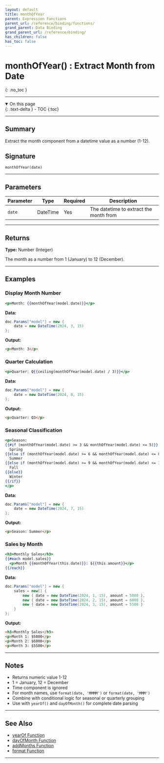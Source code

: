 ```yaml
---
layout: default
title: monthOfYear
parent: Expression Functions
parent_url: /reference/binding/functions/
grand_parent: Data Binding
grand_parent_url: /reference/binding/
has_children: false
has_toc: false
---
```


# monthOfYear() : Extract Month from Date
{: .no_toc }

---

<details open class='top-toc' markdown="block">
  <summary>
    On this page
  </summary>
  {: .text-delta }
- TOC
{:toc}
</details>

---

## Summary

Extract the month component from a datetime value as a number (1-12).

## Signature

```
monthOfYear(date)
```

---

## Parameters

| Parameter | Type | Required | Description |
|-----------|------|----------|-------------|
| `date` | DateTime | Yes | The datetime to extract the month from |

---

## Returns

**Type:** Number (Integer)

The month as a number from 1 (January) to 12 (December).

---

## Examples

### Display Month Number

```handlebars
<p>Month: {{monthOfYear(model.date)}}</p>
```

**Data:**
```csharp
doc.Params["model"] = new {
    date = new DateTime(2024, 3, 15)
};
```

**Output:**
```html
<p>Month: 3</p>
```

### Quarter Calculation

```handlebars
<p>Quarter: Q{{ceiling(monthOfYear(model.date) / 3)}}</p>
```

**Data:**
```csharp
doc.Params["model"] = new {
    date = new DateTime(2024, 8, 15)
};
```

**Output:**
```html
<p>Quarter: Q3</p>
```

### Seasonal Classification

```handlebars
<p>Season:
{{#if (monthOfYear(model.date) >= 3 && monthOfYear(model.date) <= 5)}}
  Spring
{{else if (monthOfYear(model.date) >= 6 && monthOfYear(model.date) <= 8)}}
  Summer
{{else if (monthOfYear(model.date) >= 9 && monthOfYear(model.date) <= 11)}}
  Fall
{{else}}
  Winter
{{/if}}
</p>
```

**Data:**
```csharp
doc.Params["model"] = new {
    date = new DateTime(2024, 7, 15)
};
```

**Output:**
```html
<p>Season: Summer</p>
```

### Sales by Month

```handlebars
<h3>Monthly Sales</h3>
{{#each model.sales}}
  <p>Month {{monthOfYear(this.date)}}: ${{this.amount}}</p>
{{/each}}
```

**Data:**
```csharp
doc.Params["model"] = new {
    sales = new[] {
        new { date = new DateTime(2024, 1, 15), amount = 5000 },
        new { date = new DateTime(2024, 2, 15), amount = 6000 },
        new { date = new DateTime(2024, 3, 15), amount = 5500 }
    }
};
```

**Output:**
```html
<h3>Monthly Sales</h3>
<p>Month 1: $5000</p>
<p>Month 2: $6000</p>
<p>Month 3: $5500</p>
```

---

## Notes

- Returns numeric value 1-12
- 1 = January, 12 = December
- Time component is ignored
- For month names, use `format(date, 'MMMM')` or `format(date, 'MMM')`
- Combine with conditional logic for seasonal or quarterly grouping
- Use with `yearOf()` and `dayOfMonth()` for complete date parsing

---

## See Also

- [yearOf Function](./yearOf.md)
- [dayOfMonth Function](./dayOfMonth.md)
- [addMonths Function](./addMonths.md)
- [format Function](./format.md)

---

